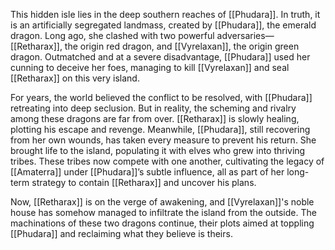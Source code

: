 This hidden isle lies in the deep southern reaches of [[Phudara]]. In truth, it is an artificially segregated landmass, created by [[Phudara]], the emerald dragon. Long ago, she clashed with two powerful adversaries—[[Retharax]], the origin red dragon, and [[Vyrelaxan]], the origin green dragon. Outmatched and at a severe disadvantage, [[Phudara]] used her cunning to deceive her foes, managing to kill [[Vyrelaxan]] and seal [[Retharax]] on this very island.

For years, the world believed the conflict to be resolved, with [[Phudara]] retreating into deep seclusion. But in reality, the scheming and rivalry among these dragons are far from over. [[Retharax]] is slowly healing, plotting his escape and revenge. Meanwhile, [[Phudara]], still recovering from her own wounds, has taken every measure to prevent his return. She brought life to the island, populating it with elves who grew into thriving tribes. These tribes now compete with one another, cultivating the legacy of [[Amaterra]] under [[Phudara]]’s subtle influence, all as part of her long-term strategy to contain [[Retharax]] and uncover his plans.

Now, [[Retharax]] is on the verge of awakening, and [[Vyrelaxan]]'s noble house has somehow managed to infiltrate the island from the outside. The machinations of these two dragons continue, their plots aimed at toppling [[Phudara]] and reclaiming what they believe is theirs.